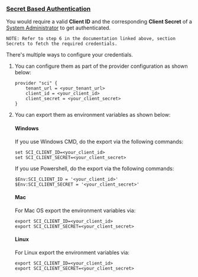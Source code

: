 ### <u> Secret Based Authentication </u>

You would require a valid **Client ID** and the corresponding **Client Secret** of a [System Administrator](https://help.sap.com/docs/cloud-identity-services/cloud-identity-services/add-administrators?version=Cloud#add-system-as-administrator) to get authenticated.

```NOTE: Refer to step 6 in the documentation linked above, section Secrets to fetch the required credentials. ```
 
There's multiple ways to configure your credentials.

1. You can configure them as part of the provider configuration as shown below:

    ```hcl
    provider "sci" {
        tenant_url = <your_tenant_url>
        client_id = <your_client_id>
        client_secret = <your_client_secret>
    }
    ```

2. You can export them as environment variables as shown below:

    #### Windows 
    
    If you use Windows CMD, do the export via the following commands:

    ```Shell
    set SCI_CLIENT_ID=<your_client_id>
    set SCI_CLIENT_SECRET=<your_client_secret>
    ```

    If you use Powershell, do the export via the following commands:

    ```Shell
    $Env:SCI_CLIENT_ID = '<your_client_id>'
    $Env:SCI_CLIENT_SECRET = '<your_client_secret>'
    ```

    #### Mac

    For Mac OS export the environment variables via:

    ```Shell
    export SCI_CLIENT_ID=<your_client_id>
    export SCI_CLIENT_SECRET=<your_client_secret>
    ```

    #### Linux

    For Linux export the environment variables via:

    ```Shell
    export SCI_CLIENT_ID=<your_client_id>
    export SCI_CLIENT_SECRET=<your_client_secret>
    ```